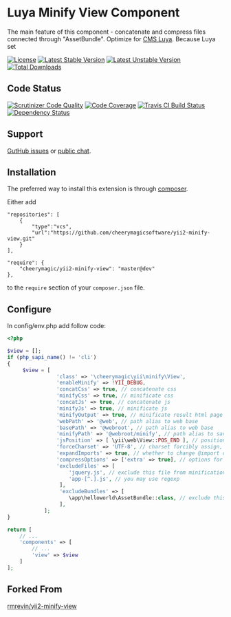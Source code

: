 Luya Minify View Component
===========================

The main feature of this component - concatenate and compress files 
connected through "AssetBundle". 
Optimize for [CMS Luya](https://luya.io). 
Because Luya set  

[![License](https://poser.pugx.org/rmrevin/yii2-minify-view/license.svg)](https://packagist.org/packages/rmrevin/yii2-minify-view)
[![Latest Stable Version](https://poser.pugx.org/rmrevin/yii2-minify-view/v/stable.svg)](https://packagist.org/packages/rmrevin/yii2-minify-view)
[![Latest Unstable Version](https://poser.pugx.org/rmrevin/yii2-minify-view/v/unstable.svg)](https://packagist.org/packages/rmrevin/yii2-minify-view)
[![Total Downloads](https://poser.pugx.org/rmrevin/yii2-minify-view/downloads.svg)](https://packagist.org/packages/rmrevin/yii2-minify-view)

Code Status
-----------
[![Scrutinizer Code Quality](https://scrutinizer-ci.com/g/rmrevin/yii2-minify-view/badges/quality-score.png?b=master)](https://scrutinizer-ci.com/g/rmrevin/yii2-minify-view/?branch=master)
[![Code Coverage](https://scrutinizer-ci.com/g/rmrevin/yii2-minify-view/badges/coverage.png?b=master)](https://scrutinizer-ci.com/g/rmrevin/yii2-minify-view/?branch=master)
[![Travis CI Build Status](https://travis-ci.org/rmrevin/yii2-minify-view.svg)](https://travis-ci.org/rmrevin/yii2-minify-view)
[![Dependency Status](https://www.versioneye.com/user/projects/54119b4b9e1622a6510000e1/badge.svg)](https://www.versioneye.com/user/projects/54119b4b9e1622a6510000e1)

Support
-------
[GutHub issues](https://github.com/rmrevin/yii2-minify-view/issues) or [public chat](https://gitter.im/rmrevin/support).

Installation
------------

The preferred way to install this extension is through [composer](https://getcomposer.org/).

Either add

```
"repositories": [
    {
        "type":"vcs",
        "url":"https://github.com/cheerymagicsoftware/yii2-minify-view.git"
    }
],

"require": {
    "cheerymagic/yii2-minify-view": "master@dev"
},
```

to the `require` section of your `composer.json` file.

Configure
---------
In config/env.php add follow code: 
```php
<?php

$view = [];
if (php_sapi_name() != 'cli')
{
     $view = [
                'class' => '\cheerymagic\yii\minify\View',
                'enableMinify' => !YII_DEBUG,
                'concatCss' => true, // concatenate css
                'minifyCss' => true, // minificate css
                'concatJs' => true, // concatenate js
                'minifyJs' => true, // minificate js
                'minifyOutput' => true, // minificate result html page
                'webPath' => '@web', // path alias to web base
                'basePath' => '@webroot', // path alias to web base
                'minifyPath' => '@webroot/minify', // path alias to save minify result
                'jsPosition' => [ \yii\web\View::POS_END ], // positions of js files to be minified
                'forceCharset' => 'UTF-8', // charset forcibly assign, otherwise will use all of the files found charset
                'expandImports' => true, // whether to change @import on content
                'compressOptions' => ['extra' => true], // options for compress
                'excludeFiles' => [
                    'jquery.js', // exclude this file from minification
                    'app-[^.].js', // you may use regexp
                 ],
                 'excludeBundles' => [
                    \app\helloworld\AssetBundle::class, // exclude this bundle from minification
                 ],
            ];
}

return [
	// ...
	'components' => [
		// ...
		'view' => $view
	]
];
```
Forked From
---------
[rmrevin/yii2-minify-view](https://github.com/rmrevin/yii2-minify-view)
